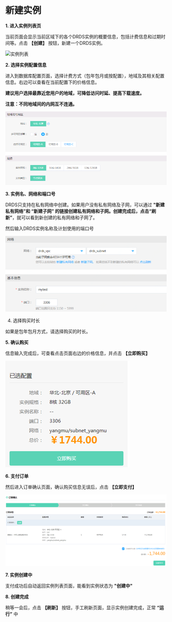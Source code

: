 # 新建实例

**1. 进入实例列表页**

当前页面会显示当前区域下的各个DRDS实例的概要信息，包括计费信息和过期时间等。点击 **【创建】** 按钮，新建一个DRDS实例。

![实例列表](../../../../../image/DRDS/instance_list.png)

**2. 选择实例配置信息**

进入到数据库配置页面，选择计费方式（包年包月或按配置），地域及其相关配置信息。右边可以查看在当前配置下的价格信息。

**建议用户选择最靠近您用户的地域，可降低访问时延、提高下载速度。**

**注意：不同地域间的内网互不连通。**

![实例配置1](../../../../../image/DRDS/create-instance-4.png)

**3. 实例名、网络和端口号**

DRDS只支持在私有网络中创建。如果用户没有私有网络及子网，可以通过 **"新建私有网络”**和 **“新建子网”** 的链接创建私有网络和子网。创建完成后，点击**“刷新”**，就可以看到新创建的私有网络和子网了。

然后输入DRDS实例名称及计划使用的端口号

![实例配置2](../../../../../image/DRDS/create-instance.png)

4. 选择购买时长

如果是包年包月方式，请选择购买的时长。

**5. 确认购买**

信息输入完成后，可查看点击页面右边的价格信息，并点击 **【立即购买】**

![确认购买](../../../../../image/DRDS/create-instance-2.png)

**6. 支付订单**

然后进入订单确认页面，确认购买信息无误后，点击 **【立即支付】**

![支付订单](../../../../../image/DRDS/create-instance-3.png)

**7. 实例创建中**

支付成功后自动返回实例列表页面，能看到实例状态为 **"创建中"**

**8. 创建完成**

稍等一会后，点击 **【刷新】** 按钮，手工刷新页面，显示实例创建完成，正常 **“运行”** 中
